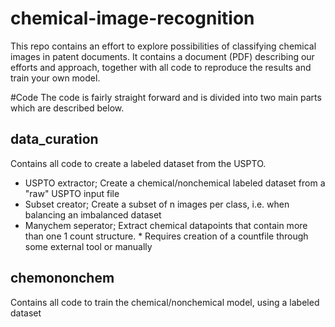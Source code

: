 # chemical-image-recognition
This repo contains an effort to explore possibilities of classifying chemical images in patent documents. It contains a document (PDF) describing our efforts and approach, together with all code to reproduce the results and train your own model.

#Code
The code is fairly straight forward and is divided into two main parts which are described below.

## data_curation
Contains all code to create a labeled dataset from the USPTO.
- USPTO extractor; Create a chemical/nonchemical labeled dataset from a "raw" USPTO input file
- Subset creator; Create a subset of n images per class, i.e. when balancing an imbalanced dataset
- Manychem seperator; Extract chemical datapoints that contain more than one 1 count structure. * Requires creation of a countfile through some external tool or manually

## chemononchem
Contains all code to train the chemical/nonchemical model, using a labeled dataset
